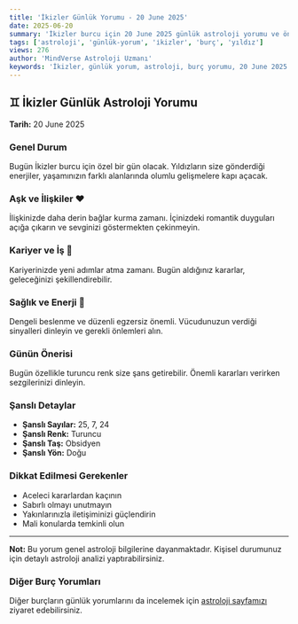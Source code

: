 ```yaml
---
title: 'İkizler Günlük Yorumu - 20 June 2025'
date: 2025-06-20
summary: 'İkizler burcu için 20 June 2025 günlük astroloji yorumu ve önerileri.'
tags: ['astroloji', 'günlük-yorum', 'i̇kizler', 'burç', 'yıldız']
views: 276
author: 'MindVerse Astroloji Uzmanı'
keywords: 'İkizler, günlük yorum, astroloji, burç yorumu, 20 June 2025'
---
```


## ♊ İkizler Günlük Astroloji Yorumu

**Tarih:** 20 June 2025

### Genel Durum

Bugün İkizler burcu için özel bir gün olacak. Yıldızların size gönderdiği enerjiler, yaşamınızın farklı alanlarında olumlu gelişmelere kapı açacak.

### Aşk ve İlişkiler ❤️

İlişkinizde daha derin bağlar kurma zamanı. İçinizdeki romantik duyguları açığa çıkarın ve sevginizi göstermekten çekinmeyin.

### Kariyer ve İş 💼

Kariyerinizde yeni adımlar atma zamanı. Bugün aldığınız kararlar, geleceğinizi şekillendirebilir.

### Sağlık ve Enerji 🌟

Dengeli beslenme ve düzenli egzersiz önemli. Vücudunuzun verdiği sinyalleri dinleyin ve gerekli önlemleri alın.

### Günün Önerisi

Bugün özellikle turuncu renk size şans getirebilir. Önemli kararları verirken sezgilerinizi dinleyin.

### Şanslı Detaylar

- **Şanslı Sayılar:** 25, 7, 24
- **Şanslı Renk:** Turuncu
- **Şanslı Taş:** Obsidyen
- **Şanslı Yön:** Doğu

### Dikkat Edilmesi Gerekenler

- Aceleci kararlardan kaçının
- Sabırlı olmayı unutmayın
- Yakınlarınızla iletişiminizi güçlendirin
- Mali konularda temkinli olun

---

**Not:** Bu yorum genel astroloji bilgilerine dayanmaktadır. Kişisel durumunuz için detaylı astroloji analizi yaptırabilirsiniz.

### Diğer Burç Yorumları

Diğer burçların günlük yorumlarını da incelemek için [astroloji sayfamızı](https://www.mindversedaily.com) ziyaret edebilirsiniz.
